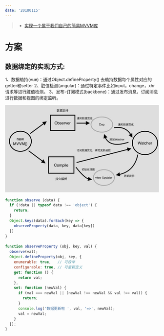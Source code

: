 ```yaml
---
date: '20180115'
---
```


> - [实现一个属于我们自己的简易MVVM库](https://zhuanlan.zhihu.com/p/27028242)


# 方案
## 数据绑定的实现方式:
1、数据劫持(vue)：通过Object.defineProperty() 去劫持数据每个属性对应的getter和setter
2、脏值检测(angular)：通过特定事件比如input，change，xhr请求等进行脏值检测。
3、发布-订阅模式(backbone)：通过发布消息，订阅消息进行数据和视图的绑定监听。

![my-mvvm](../../assets/mvvm.jpg)

```js
function observe (data) {
  if (!data || typeof data !== 'object') {
    return;
  }
  Object.keys(data).forEach(key => {
    observeProperty(data, key, data[key])
  })
}

function observeProperty (obj, key, val) {
  observe(val);
  Object.defineProperty(obj, key, {
    enumerable: true,   // 可枚举
    configurable: true, // 可重新定义
    get: function () {
      return val;
    },
    set: function (newVal) {
      if (val === newVal || (newVal !== newVal && val !== val)) {
        return;
      }
      console.log('数据更新啦 ', val, '=>', newVal);
      val = newVal;
    }
  });
}
```
